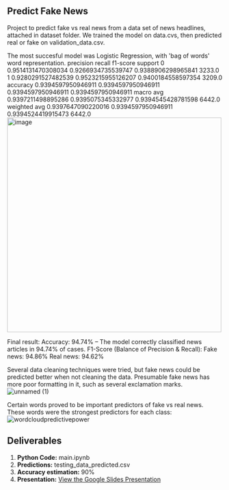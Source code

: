 
## Predict Fake News 
Project to predict fake vs real news from a data set of news headlines, attached in dataset folder. We trained the model on data.cvs, then predicted real or fake on validation_data.csv.

The most succesful model was Logistic Regression, with 'bag of words' word representation. 
	precision	recall	f1-score	support
0	0.9514131470308034	0.9266934735539747	0.9388906298965841	3233.0
1	0.9280291527482539	0.9523215955126207	0.9400184558597354	3209.0
accuracy	0.9394597950946911	0.9394597950946911	0.9394597950946911	0.9394597950946911
macro avg	0.9397211498895286	0.9395075345332977	0.9394545428781598	6442.0
weighted avg	0.9397647090220016	0.9394597950946911	0.9394524419915473	6442.0<img width="501" alt="image" src="https://github.com/user-attachments/assets/be4c4122-8014-41fa-bfd0-a73e9e13b605" />


Final result:
Accuracy: 94.74% – The model correctly classified news articles in 94.74% of cases.
F1-Score (Balance of Precision & Recall):
Fake news: 94.86%
Real news: 94.62%

Several data cleaning techniques were tried, but fake news could be predicted better when not cleaning the data. Presumable fake news has more poor formatting in it, such as several exclamation marks.
![unnamed (1)](https://github.com/user-attachments/assets/ecbe4242-cb56-4e14-81e7-010bc2588875)

Certain words proved to be important predictors of fake vs real news. These words were the strongest predictors for each class:
![wordcloudpredictivepower](https://github.com/user-attachments/assets/891c50dd-ba0e-4a59-a989-10c4ce39078e)


## Deliverables

1. **Python Code:** main.ipynb
2. **Predictions:** testing_data_predicted.csv
3. **Accuracy estimation:** 90%
4. **Presentation:**  [View the Google Slides Presentation](https://docs.google.com/presentation/d/13W-eWr5aP89gYyhkcUjtjAsIArgH6lVvheE-Qa5pR1Q/edit#slide=id.p3)

